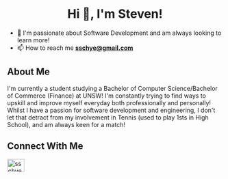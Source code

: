 <h1 align="center">Hi 👋, I'm Steven!</h1>

- 👀 I'm passionate about Software Development and am always looking to learn more!
- 📫 How to reach me **sschye@gmail.com**

<h2>About Me</h2>

<p>I'm currently a student studying a Bachelor of Computer Science/Bachelor of Commerce (Finance) at UNSW! I'm constantly trying to find ways to
  upskill and improve myself everyday both professionally and personally! Whilst I have a passion for software development and engineering, I don't let
  that detract from my involvement in Tennis (used to play 1sts in High School), and am always keen for a match!</p>
  
<h2>Connect With Me</h2>
<p align="left">
<a href="https://linkedin.com/in/steven-chye" target="blank">
  <img align="center" src="https://raw.githubusercontent.com/rahuldkjain/github-profile-readme-generator/master/src/images/icons/Social/linked-in-alt.svg" alt="sschye21" height="30" width="40" />
  </a>
</p>


<!---
sschye21/sschye21 is a ✨ special ✨ repository because its `README.md` (this file) appears on your GitHub profile.
You can click the Preview link to take a look at your changes.
--->
